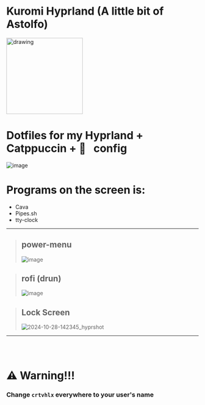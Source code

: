 # Kuromi Hyprland (A little bit of Astolfo)
<img src="https://external-content.duckduckgo.com/iu/?u=https%3A%2F%2Fi.pinimg.com%2Foriginals%2Fbe%2F76%2Fa8%2Fbe76a8d6438c8ce778a017c6ff7aedbb.png&f=1&nofb=1&ipt=ae7e0373b56d4b5a437915e5112a4c2a79f61e71f0f646bfbd9ef0e09fa12d0f&ipo=images" alt="drawing" width="200"/>

# Dotfiles for my Hyprland + Catppuccin +   &nbsp; config
![image](https://github.com/user-attachments/assets/0f3056b8-8d89-4a99-a545-6d242b9820c6)
<br/>

# Programs on the screen is:
- Cava
- Pipes.sh
- tty-clock

----

> ## power-menu
> ![image](https://github.com/user-attachments/assets/2e7b0b1f-ef33-4dee-91b1-7ab92b1039ed)

> ## rofi (drun)
> ![image](https://github.com/user-attachments/assets/91fa1c68-a4d2-4267-af16-462f2c7c3331)

> ## Lock Screen
> ![2024-10-28-142345_hyprshot](https://github.com/user-attachments/assets/dd7b3d0d-4608-428b-8fd0-372e1f7bdbc9) 

----
<br/>
<br/>

# ⚠️ Warning!!!
### Change `crtvhlx` everywhere to your user's name
